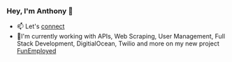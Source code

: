 ### Hey, I'm Anthony 👋

- 📫 Let's [connect](https://www.linkedin.com/in/anthonybrunonj)
- 🌱I'm currently working with APIs, Web Scraping, User Management, Full Stack Development, DigitialOcean, Twilio and more on my new project [FunEmployed](https://www.funemployed.net)
<!--
**nthonybruno/nthonybruno** is a ✨ _special_ ✨ repository because its `README.md` (this file) appears on your GitHub profile.

Here are some ideas to get you started:

- 🔭 I’m currently working on ...
- 🌱 I’m currently learning ...
- 👯 I’m looking to collaborate on ...
- 🤔 I’m looking for help with ...
- 💬 Ask me about ...
- 📫 How to reach me: ...
- 😄 Pronouns: ...
- ⚡ Fun fact: ...
-->
